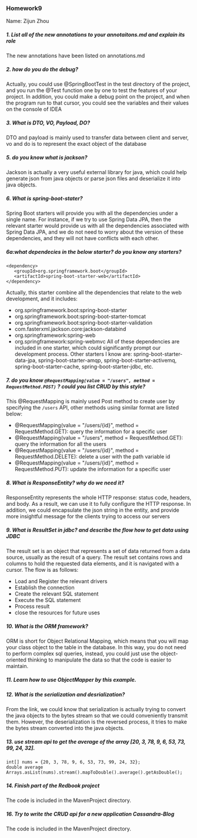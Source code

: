 ### Homework9

Name: Zijun Zhou

##### 1. List all of the new annotations to your annotaitons.md and explain its role
The new annotations have been listed on annotations.md

##### 2. how do you do the debug?
Actually, you could use @SpringBootTest in the test directory of the project, and you run the @Test function one by one to test the features of your project. In addition, you could make a debug point on the project, and when the program run to that cursor, you could see the variables and their values on the console of IDEA

##### 3. What is DTO, VO, Payload, DO?
DTO and payload is mainly used to transfer data between client and server, vo and do is to represent the exact object of the database
##### 5. do you know what is jackson?
Jackson is actually a very useful external library for java, which could help generate json from java objects or parse json files and deserialize it into java objects.

##### 6.  What is spring-boot-stater?
Spring Boot starters will provide you with all the dependencies under a single name. For instance, if we try to use Spring Data JPA, then the relevant starter would provide us with all the dependencies associated with Spring Data JPA, and we do not need to worry about the version of these dependencies, and they will not have conflicts with each other.

##### 6a:what dependecies in the below starter? do you know any starters?
```
<dependency>
   <groupId>org.springframework.boot</groupId>
   <artifactId>spring-boot-starter-web</artifactId>
</dependency>
```
Actually, this starter combine all the dependencies that relate to the web development, and it includes: 
- org.springframework.boot:spring-boot-starter
- org.springframework.boot:spring-boot-starter-tomcat
- org.springframework.boot:spring-boot-starter-validation
- com.fasterxml.jackson.core:jackson-databind
- org.springframework:spring-web
- org.springframework:spring-webmvc
All of these dependencies are included in one starter, which could significantly prompt our development process. Other starters I know are: spring-boot-starter-data-jpa, spring-boot-starter-amqp, spring-boot-starter-activemq, spring-boot-starter-cache, spring-boot-starter-jdbc, etc.

##### 7. do you know `@RequestMapping(value = "/users", method = RequestMethod.POST)` ? could you list CRUD by this style?
This @RequestMapping is mainly used Post method to create user by specifying the `/users` API, other methods using similar format are listed below:
- @RequestMapping(value = "/users/{id}", method = RequestMethod.GET): query the information for a specific user
- @RequestMapping(value = "/users", method = RequestMethod.GET): query the information for all the users
- @RequestMapping(value = "/users/{id}", method = RequestMethod.DELETE): delete a user with the path variable id
- @RequestMapping(value = "/users/{id}", method = RequestMethod.PUT): update the information for a specific user

##### 8. What is ResponseEntity? why do we need it?
ResponseEntity represents the whole HTTP response: status code, headers, and body. As a result, we can use it to fully configure the HTTP response. In addition, we could encapsulate the json string in the entity, and provide more insightful message for the clients trying to access our servers

##### 9. What is ResultSet in jdbc? and describe the flow how to get data using JDBC
The result set is an object that represents a set of data returned from a data source, usually as the result of a query. The result set contains rows and columns to hold the requested data elements, and it is navigated with a cursor.
The flow is as follows:
- Load and Register the relevant drivers
- Establish the connection
- Create the relevant SQL statement
- Execute the SQL statement
- Process result
- close the resources for future uses

##### 10. What is the ORM framework?
ORM is short for Object Relational Mapping, which means that you will map your class object to the table in the database. In this way, you do not need to perform complex sql queries, instead, you could just use the object-oriented thinking to manipulate the data so that the code is easier to maintain.

##### 11. Learn how to use ObjectMapper by this example.

##### 12. What is the serialization and desrialization?
From the link, we could know that serialization is actually trying to convert the java objects to the bytes stream so that we could conveniently transmit them. However, the deserialization is the reversed process, it tries to make the bytes stream converted into the java objects.

##### 13. use stream api to get the average of the array [20, 3, 78, 9, 6, 53, 73, 99, 24, 32].
```
int[] nums = {20, 3, 78, 9, 6, 53, 73, 99, 24, 32};
double average Arrays.asList(nums).stream().mapToDouble().average().getAsDouble();
```

##### 14. Finish part of the Redbook project
The code is included in the MavenProject directory.

##### 16. Try to write the CRUD api for a new application Cassandra-Blog
The code is included in the MavenProject directory.